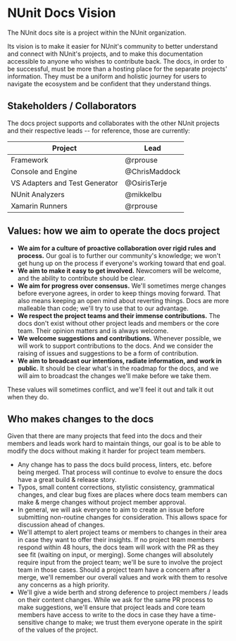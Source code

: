 # NUnit Docs Vision

The NUnit docs site is a project within the NUnit organization.

Its vision is to make it easier for NUnit's community to better understand and connect with NUnit's projects, and to make this documentation accessible to anyone who wishes to contribute back. The docs, in order to be successful, must be more than a hosting place for the separate projects' information. They must be a uniform and holistic journey for users to navigate the ecosystem and be confident that they understand things.

## Stakeholders / Collaborators

The docs project supports and collaborates with the other NUnit projects and their respective leads -- for reference, those are currently:

| Project | Lead |
| ------- | ---- |
| Framework | @rprouse |
| Console and Engine | @ChrisMaddock |
| VS Adapters and Test Generator | @OsirisTerje|
| NUnit Analyzers | @mikkelbu |
| Xamarin Runners | @rprouse |

## Values: how we aim to operate the docs project

* **We aim for a culture of proactive collaboration over rigid rules and process.** Our goal is to further our community's knowledge; we won't get hung up on the process if everyone's working toward that end goal.
* **We aim to make it easy to get involved.** Newcomers will be welcome, and the ability to contribute should be clear.
* **We aim for progress over consensus.** We'll sometimes merge changes before everyone agrees, in order to keep things moving forward. That also means keeping an open mind about reverting things. Docs are more malleable than code; we'll try to use that to our advantage.
* **We respect the project teams and their immense contributions.** The docs don't exist without other project leads and members or the core team. Their opinion matters and is always welcome.
* **We welcome suggestions and contributions.** Whenever possible, we will work to support contributions to the docs. And we consider the raising of issues and suggestions to be a form of contribution.
* **We aim to broadcast our intentions, radiate information, and work in public.** It should be clear what's in the roadmap for the docs, and we will aim to broadcast the changes we'll make before we take them.

These values will sometimes conflict, and we'll feel it out and talk it out when they do.

## Who makes changes to the docs

Given that there are many projects that feed into the docs and their members and leads work hard to maintain things, our goal is to be able to modify the docs without making it harder for project team members.

* Any change has to pass the docs build process, linters, etc. before being merged. That process will continue to evolve to ensure the docs have a great build & release story.
* Typos, small content corrections, stylistic consistency, grammatical changes, and clear bug fixes are places where docs team members can make & merge changes without project member approval.
* In general, we will ask everyone to aim to create an issue before submitting non-routine changes for consideration. This allows space for discussion ahead of changes.
* We'll attempt to alert project teams or members to changes in their area in case they want to offer their insights. If no project team members respond within 48 hours, the docs team will work with the PR as they see fit (waiting on input, or merging). Some changes will absolutely require input from the project team; we'll be sure to involve the project team in those cases. Should a project team have a concern after a merge, we'll remember our overall values and work with them to resolve any concerns as a high priority.
* We'll give a wide berth and strong deference to project members / leads on their content changes. While we ask for the same PR process to make suggestions, we'll ensure that project leads and core team members have access to write to the docs in case they have a time-sensitive change to make; we trust them everyone operate in the spirit of the values of the project.
